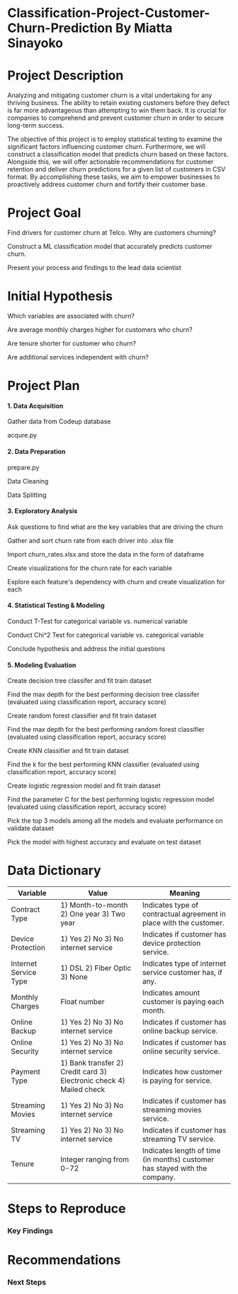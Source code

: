 # Classification-Project-Customer-Churn-Prediction By Miatta Sinayoko

# Project Description

 Analyzing and mitigating customer churn is a vital undertaking for any thriving business. The ability to retain existing customers before they defect is far more advantageous than attempting to win them back. It is crucial for companies to comprehend and prevent customer churn in order to secure long-term success.

The objective of this project is to employ statistical testing to examine the significant factors influencing customer churn. Furthermore, we will construct a classification model that predicts churn based on these factors. Alongside this, we will offer actionable recommendations for customer retention and deliver churn predictions for a given list of customers in CSV format. By accomplishing these tasks, we aim to empower businesses to proactively address customer churn and fortify their customer base.

# Project Goal
Find drivers for customer churn at Telco. Why are customers churning?

Construct a ML classification model that accurately predicts customer churn.

Present your process and findings to the lead data scientist



# Initial Hypothesis
Which variables are associated with churn?

Are average monthly charges higher for customers who churn?

Are tenure shorter for customer who churn?

Are additional services independent with churn?

# Project Plan 
#### 1. Data Acquisition

Gather data from Codeup database

acqure.py

#### 2. Data Preparation

prepare.py

Data Cleaning

Data Splitting

#### 3. Exploratory Analysis

Ask questions to find what are the key variables that are driving the churn

Gather and sort churn rate from each driver into .xlsx file

Import churn_rates.xlsx and store the data in the form of dataframe

Create visualizations for the churn rate for each variable

Explore each feature's dependency with churn and create visualization for each

#### 4. Statistical Testing & Modeling

Conduct T-Test for categorical variable vs. numerical variable

Conduct Chi^2 Test for categorical variable vs. categorical variable

Conclude hypothesis and address the initial questions

#### 5. Modeling Evaluation

Create decision tree classifer and fit train dataset

Find the max depth for the best performing decision tree classifer (evaluated using classification report, accuracy score)

Create random forest classifier and fit train dataset

Find the max depth for the best performing random forest classifier (evaluated using classification report, accuracy score)

Create KNN classifier and fit train dataset

Find the k for the best performing KNN classifier (evaluated using classification report, accuracy score)

Create logistic regression model and fit train dataset

Find the parameter C for the best performing logistic regression model (evaluated using classification report, accuracy score)

Pick the top 3 models among all the models and evaluate performance on validate dataset

Pick the model with highest accuracy and evaluate on test dataset


# Data Dictionary

| Variable | Value | Meaning |
|---|---|---|
| Contract Type | 1) Month-to-month 2) One year 3) Two year | Indicates type of contractual agreement in place with the customer. |
| Device Protection | 1) Yes 2) No 3) No internet service | Indicates if customer has device protection service. |
| Internet Service Type | 1) DSL 2) Fiber Optic 3) None | Indicates type of internet service customer has, if any. |
| Monthly Charges | Float number | Indicates amount customer is paying each month. |
| Online Backup | 1) Yes 2) No 3) No internet service | Indicates if customer has online backup service. |
| Online Security | 1) Yes 2) No 3) No internet service | Indicates if customer has online security service. |
| Payment Type | 1) Bank transfer 2) Credit card 3) Electronic check 4) Mailed check | Indicates how customer is paying for service. |
| Streaming Movies | 1) Yes 2) No 3) No internet service | Indicates if customer has streaming movies service. |
| Streaming TV | 1) Yes 2) No 3) No internet service | Indicates if customer has streaming TV service. |
| Tenure | Integer ranging from 0-72 | Indicates length of time (in months) customer has stayed with the company. |



# Steps to Reproduce
 
 
### Key Findings


# Recommendations


### Next Steps
